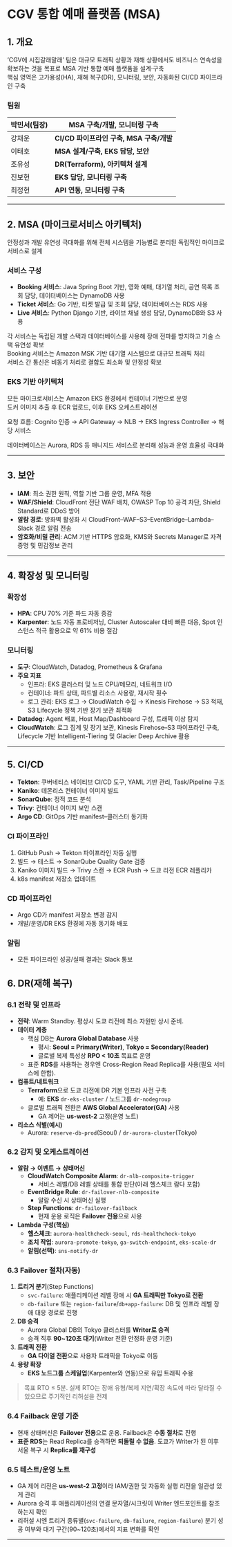 # CGV 통합 예매 플랫폼 (MSA)

## 1. 개요
‘CGV에 시집갈래말래’ 팀은 대규모 트래픽 상황과 재해 상황에서도 비즈니스 연속성을 확보하는 것을 목표로 MSA 기반 통합 예매 플랫폼을 설계·구축  
핵심 영역은 고가용성(HA), 재해 복구(DR), 모니터링, 보안, 자동화된 CI/CD 파이프라인 구축  

### 팀원

| 박민서(팀장) | **MSA 구축/개발, 모니터링 구축** |
| --- | --- |
| 강채운 | **CI/CD 파이프라인 구축, MSA 구축/개발** |
| 이태호 | **MSA 설계/구축, EKS 담당, 보안** |
| 조유성 | **DR(Terraform), 아키텍처 설계** |
| 진보현 | **EKS 담당, 모니터링 구축** |
| 최정현 | **API 연동, 모니터링 구축** |

---

## 2. MSA (마이크로서비스 아키텍처)

안정성과 개발 유연성 극대화를 위해 전체 시스템을 기능별로 분리된 독립적인 마이크로서비스로 설계  

### 서비스 구성
- **Booking 서비스**: Java Spring Boot 기반, 영화 예매, 대기열 처리, 공연 목록 조회 담당, 데이터베이스는 DynamoDB 사용  
- **Ticket 서비스**: Go 기반, 티켓 발급 및 조회 담당, 데이터베이스는 RDS 사용  
- **Live 서비스**: Python Django 기반, 라이브 채널 생성 담당, DynamoDB와 S3 사용  

각 서비스는 독립된 개발 스택과 데이터베이스를 사용해 장애 전파를 방지하고 기술 스택 유연성 확보  
Booking 서비스는 Amazon MSK 기반 대기열 시스템으로 대규모 트래픽 처리  
서비스 간 통신은 비동기 처리로 결합도 최소화 및 안정성 확보  

### EKS 기반 아키텍처
모든 마이크로서비스는 Amazon EKS 환경에서 컨테이너 기반으로 운영  
도커 이미지 추출 후 ECR 업로드, 이후 EKS 오케스트레이션  

요청 흐름: Cognito 인증 → API Gateway → NLB → EKS Ingress Controller → 해당 서비스  

데이터베이스는 Aurora, RDS 등 매니지드 서비스로 분리해 성능과 운영 효율성 극대화  

---

## 3. 보안
- **IAM**: 최소 권한 원칙, 역할 기반 그룹 운영, MFA 적용  
- **WAF/Shield**: CloudFront 전단 WAF 배치, OWASP Top 10 공격 차단, Shield Standard로 DDoS 방어  
- **알람 경로**: 방화벽 활성화 시 CloudFront–WAF–S3–EventBridge–Lambda–Slack 경로 알림 전송  
- **암호화/비밀 관리**: ACM 기반 HTTPS 암호화, KMS와 Secrets Manager로 자격증명 및 민감정보 관리  

---

## 4. 확장성 및 모니터링

### 확장성
- **HPA**: CPU 70% 기준 파드 자동 증감  
- **Karpenter**: 노드 자동 프로비저닝, Cluster Autoscaler 대비 빠른 대응, Spot 인스턴스 적극 활용으로 약 61% 비용 절감  

### 모니터링
- **도구**: CloudWatch, Datadog, Prometheus & Grafana  
- **주요 지표**
  - 인프라: EKS 클러스터 및 노드 CPU/메모리, 네트워크 I/O  
  - 컨테이너: 파드 상태, 파드별 리소스 사용량, 재시작 횟수  
  - 로그 관리: EKS 로그 → CloudWatch 수집 → Kinesis Firehose → S3 적재, S3 Lifecycle 정책 기반 장기 보관 최적화  
- **Datadog**: Agent 배포, Host Map/Dashboard 구성, 트래픽 이상 탐지  
- **CloudWatch**: 로그 집계 및 장기 보관, Kinesis Firehose–S3 파이프라인 구축, Lifecycle 기반 Intelligent-Tiering 및 Glacier Deep Archive 활용  

---

## 5. CI/CD
- **Tekton**: 쿠버네티스 네이티브 CI/CD 도구, YAML 기반 관리, Task/Pipeline 구조  
- **Kaniko**: 데몬리스 컨테이너 이미지 빌드  
- **SonarQube**: 정적 코드 분석  
- **Trivy**: 컨테이너 이미지 보안 스캔  
- **Argo CD**: GitOps 기반 manifest–클러스터 동기화  

### CI 파이프라인
1. GitHub Push → Tekton 파이프라인 자동 실행  
2. 빌드 → 테스트 → SonarQube Quality Gate 검증  
3. Kaniko 이미지 빌드 → Trivy 스캔 → ECR Push → 도쿄 리전 ECR 레플리카  
4. k8s manifest 저장소 업데이트  

### CD 파이프라인
- Argo CD가 manifest 저장소 변경 감지  
- 개발/운영/DR EKS 환경에 자동 동기화 배포  

### 알림
- 모든 파이프라인 성공/실패 결과는 Slack 통보  


## 6. DR(재해 복구)

### 6.1 전략 및 인프라

- **전략**: Warm Standby. 평상시 도쿄 리전에 최소 자원만 상시 준비.
- **데이터 계층**
    - 핵심 DB는 **Aurora Global Database** 사용
        - 평시: **Seoul = Primary(Writer)**, **Tokyo = Secondary(Reader)**
        - 글로벌 복제 특성상 **RPO < 10초** 목표로 운영
    - 표준 **RDS**를 사용하는 경우엔 Cross-Region Read Replica를 사용(필요 서비스에 한함).
- **컴퓨트/네트워크**
    - **Terraform**으로 도쿄 리전에 DR 기본 인프라 사전 구축
        - 예: **EKS** `dr-eks-cluster` / 노드그룹 `dr-nodegroup`
    - 글로벌 트래픽 전환은 **AWS Global Accelerator(GA)** 사용
        - GA 제어는 **us-west-2** 고정(운영 노트)
- **리소스 식별(예시)**
    - Aurora: `reserve-db-prod`(Seoul) / `dr-aurora-cluster`(Tokyo)

### 6.2 감지 및 오케스트레이션

- **알람 → 이벤트 → 상태머신**
    - **CloudWatch Composite Alarm**: `dr-nlb-composite-trigger`
        - 서비스 레벨/DB 레벨 상태를 통합 판단(아래 헬스체크 람다 포함)
    - **EventBridge Rule**: `dr-failover-nlb-composite`
        - 알람 수신 시 상태머신 실행
    - **Step Functions**: `dr-failover-failback`
        - 현재 운용 로직은 **Failover 전용**으로 사용
- **Lambda 구성(핵심)**
    - **헬스체크**: `aurora-healthcheck-seoul`, `rds-healthcheck-tokyo`
    - **조치 작업**: `aurora-promote-tokyo`, `ga-switch-endpoint`, `eks-scale-dr`
    - **알림(선택)**: `sns-notify-dr`

### 6.3 Failover 절차(자동)

1. **트리거 분기**(Step Functions)
    - `svc-failure`: 애플리케이션 레벨 장애 시 **GA 트래픽만 Tokyo로 전환**
    - `db-failure` 또는 `region-failure`/`db+app-failure`: DB 및 인프라 레벨 장애 대응 경로로 진행
2. **DB 승격**
    - Aurora Global DB의 Tokyo 클러스터를 **Writer로 승격**
    - 승격 직후 **90~120초 대기**(Writer 전환 안정화 운영 기준)
3. **트래픽 전환**
    - **GA 다이얼 전환**으로 사용자 트래픽을 Tokyo로 이동
4. **용량 확장**
    - **EKS 노드그룹 스케일업**(Karpenter와 연동)으로 유입 트래픽 수용

> 목표 RTO ≤ 5분. 실제 RTO는 장애 유형/복제 지연/확장 속도에 따라 달라질 수 있으므로 주기적인 리허설을 전제
> 

### 6.4 Failback 운영 기준

- 현재 상태머신은 **Failover 전용**으로 운용. Failback은 **수동 절차**로 진행
- **표준 RDS**는 Read Replica를 승격하면 **되돌릴 수 없음**. 도쿄가 Writer가 된 이후 서울 복구 시 **Replica를 재구성**

### 6.5 테스트/운영 노트

- GA 제어 리전은 **us-west-2 고정**이라 IAM/권한 및 자동화 실행 리전을 일관성 있게 관리
- Aurora 승격 후 애플리케이션의 연결 문자열/시크릿이 Writer 엔드포인트를 참조하는지 확인
- 리허설 시엔 트리거 종류별(`svc-failure`, `db-failure`, `region-failure`) 분기 성공 여부와 대기 구간(90~120초)에서의 지표 변화를 확인

---
